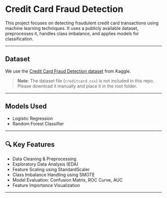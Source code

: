 # Credit Card Fraud Detection 

This project focuses on detecting fraudulent credit card transactions using machine learning techniques. It uses a publicly available dataset, preprocesses it, handles class imbalance, and applies models for classification.

---

##  Dataset

We use the [Credit Card Fraud Detection dataset](https://www.kaggle.com/datasets/mlg-ulb/creditcardfraud) from Kaggle.

> **Note**: The dataset file (`creditcard.csv`) is not included in this repo. Please download it manually and place it in the root folder.

---

##  Models Used

- Logistic Regression
- Random Forest Classifier

---

## 🔍 Key Features

- Data Cleaning & Preprocessing
- Exploratory Data Analysis (EDA)
- Feature Scaling using StandardScaler
- Class Imbalance Handling using SMOTE
- Model Evaluation: Confusion Matrix, ROC Curve, AUC
- Feature Importance Visualization

---


